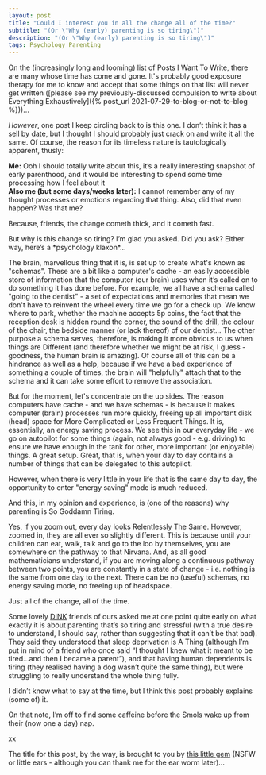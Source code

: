 ```yaml
---
layout: post
title: "Could I interest you in all the change all of the time?"
subtitle: "(Or \"Why (early) parenting is so tiring\")"
description: "(Or \"Why (early) parenting is so tiring\")"
tags: Psychology Parenting
---
```


On the (increasingly long and looming) list of Posts I Want To Write, there are many whose time has come and gone. It's probably good exposure therapy for me to know and accept that some things on that list will never get written ([please see my previously-discussed compulsion to write about Everything Exhaustively]({% post_url 2021-07-29-to-blog-or-not-to-blog %}))...

*However*, one post I keep circling back to is this one. I don’t think it has a sell by date, but I thought I should probably just crack on and write it all the same.  Of course, the reason for its timeless nature is tautologically apparent, thusly:

**Me:** Ooh I should totally write about this, it’s a really interesting snapshot of early parenthood, and it would be interesting to spend some time processing how I feel about it  
**Also me (but some days/weeks later):** I cannot remember any of my thought processes or emotions regarding that thing.  Also, did that even happen?  Was that me?

Because, friends, the change cometh thick, and it cometh fast.

But why is this change so tiring?  I’m glad you asked.  Did you ask?  Either way, here’s a \*psychology klaxon\*...

The brain, marvellous thing that it is, is set up to create what's known as "schemas". These are a bit like a computer's cache - an easily accessible store of information that the computer (our brain) uses when it’s called on to do something it has done before.  For example, we all have a schema called "going to the dentist" - a set of expectations and memories that mean we don't have to reinvent the wheel every time we go for a check up.  We know where to park, whether the machine accepts 5p coins, the fact that the reception desk is hidden round the corner, the sound of the drill, the colour of the chair, the bedside manner (or lack thereof) of our dentist...  The other purpose a schema serves, therefore, is making it more obvious to us when things are Different (and therefore whether we might be at risk, I guess - goodness, the human brain is amazing).  Of course all of this can be a hindrance as well as a help, because if we have a bad experience of something a couple of times, the brain will "helpfully" attach that to the schema and it can take some effort to remove the association.

But for the moment, let's concentrate on the up sides. The reason computers have cache - and we have schemas - is because it makes computer (brain) processes run more quickly, freeing up all important disk (head) space for More Complicated or Less Frequent Things. It is, essentially, an energy saving process. We see this in our everyday life - we go on autopilot for some things (again, not always good - e.g. driving) to ensure we have enough in the tank for other, more important (or enjoyable) things. A great setup. Great, that is, when your day to day contains a number of things that can be delegated to this autopilot.

However, when there is very little in your life that is the same day to day, the opportunity to enter "energy saving" mode is much reduced.

And this, in my opinion and experience, is (one of the reasons) why parenting is So Goddamn Tiring.

Yes, if you zoom out, every day looks Relentlessly The Same. However, zoomed in, they are all ever so slightly different.  This is because until your children can eat, walk, talk and go to the loo by themselves, you are somewhere on the pathway to that Nirvana. And, as all good mathematicians understand, if you are moving along a continuous pathway between two points, you are constantly in a state of change - i.e. nothing is the same from one day to the next.  There can be no (useful) schemas, no energy saving mode, no freeing up of headspace.

Just all of the change, all of the time.

Some lovely [DINK](https://en.wikipedia.org/wiki/DINK) friends of ours asked me at one point quite early on what exactly it is about parenting that’s so tiring and stressful (with a true desire to understand, I should say, rather than suggesting that it can’t be that bad).  They said they understood that sleep deprivation is A Thing (although I’m put in mind of a friend who once said “I thought I knew what it meant to be tired…and then I became a parent”), and that having human dependents is tiring (they realised having a dog wasn’t quite the same thing), but were struggling to really understand the whole thing fully.

I didn’t know what to say at the time, but I think this post probably explains (some of) it.

On that note, I’m off to find some caffeine before the Smols wake up from their (now one a day) nap.

xx

The title for this post, by the way, is brought to you by [this little gem](https://www.youtube.com/watch?v=k1BneeJTDcU) (NSFW or little ears - although you can thank me for the ear worm later)...

